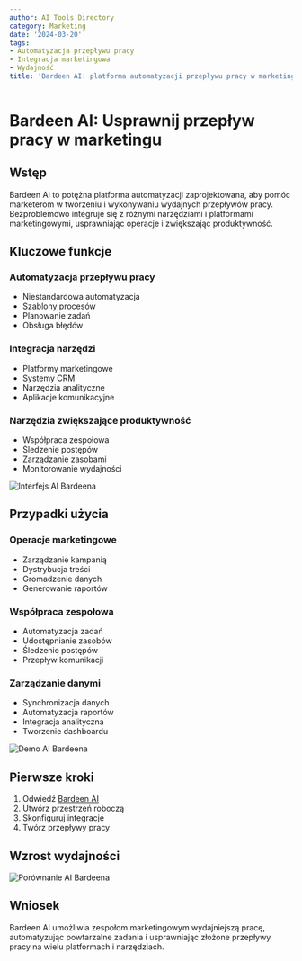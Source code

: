```yaml
---
author: AI Tools Directory
category: Marketing
date: '2024-03-20'
tags:
- Automatyzacja przepływu pracy
- Integracja marketingowa
- Wydajność
title: 'Bardeen AI: platforma automatyzacji przepływu pracy w marketingu'
---
```


# Bardeen AI: Usprawnij przepływ pracy w marketingu

## Wstęp

Bardeen AI to potężna platforma automatyzacji zaprojektowana, aby pomóc marketerom w tworzeniu i wykonywaniu wydajnych przepływów pracy. Bezproblemowo integruje się z różnymi narzędziami i platformami marketingowymi, usprawniając operacje i zwiększając produktywność.

## Kluczowe funkcje

### Automatyzacja przepływu pracy
- Niestandardowa automatyzacja
- Szablony procesów
- Planowanie zadań
- Obsługa błędów

### Integracja narzędzi
- Platformy marketingowe
- Systemy CRM
- Narzędzia analityczne
- Aplikacje komunikacyjne

### Narzędzia zwiększające produktywność
- Współpraca zespołowa
- Śledzenie postępów
- Zarządzanie zasobami
- Monitorowanie wydajności

![Interfejs AI Bardeena](/imgs/bardeen/interface.jpg)

## Przypadki użycia

### Operacje marketingowe
- Zarządzanie kampanią
- Dystrybucja treści
- Gromadzenie danych
- Generowanie raportów

### Współpraca zespołowa
- Automatyzacja zadań
- Udostępnianie zasobów
- Śledzenie postępów
- Przepływ komunikacji

### Zarządzanie danymi
- Synchronizacja danych
- Automatyzacja raportów
- Integracja analityczna
- Tworzenie dashboardu

![Demo AI Bardeena](/imgs/bardeen/demo.jpg)

## Pierwsze kroki

1. Odwiedź [Bardeen AI](https://bardeen.ai)
2. Utwórz przestrzeń roboczą
3. Skonfiguruj integracje
4. Twórz przepływy pracy

## Wzrost wydajności

![Porównanie AI Bardeena](/imgs/bardeen/comparison.jpg)

## Wniosek

Bardeen AI umożliwia zespołom marketingowym wydajniejszą pracę, automatyzując powtarzalne zadania i usprawniając złożone przepływy pracy na wielu platformach i narzędziach.